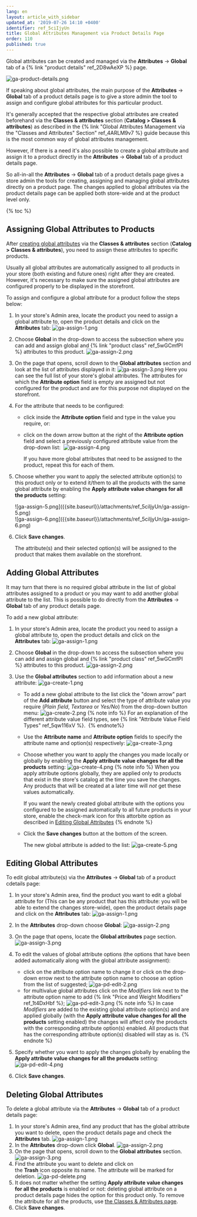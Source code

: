 ```yaml
---
lang: en
layout: article_with_sidebar
updated_at: '2019-07-26 14:10 +0400'
identifier: ref_5ciIjyUn
title: Global Attributes Management via Product Details Page
order: 110
published: true
---
```

Global attributes can be created and managed via the **Attributes** -> **Global** tab of a {% link "product details" ref_2D8wAeXP %} page.

![ga-product-details.png]({{site.baseurl}}/attachments/ref_5ciIjyUn/ga-product-details.png)

If speaking about global attributes, the main purpose of the **Attributes** -> **Global** tab of a product details page is to give a store admin the tool to assign and configure global attributes for this particular product.

It's generally accepted that the respective global attributes are created beforehand via the **Classes & attributes** section (**Catalog > Classes & attributes**) as described in the {% link "Global Attributes Management via the "Classes and Attributes" Section" ref_4ARLM9v7 %} guide because this is the most common way of global attributes management.

However, if there is a need it's also possible to create a global attribute and assign it to a product directly in the **Attributes** -> **Global** tab of a product details page.

So all-in-all the **Attributes** -> **Global** tab of a product details page gives a store admin the tools for creating, assigning and managing global attributes directly on a product page. The changes applied to global attributes via the product details page can be applied both store-wide and at the product level only.

{% toc %}

## Assigning Global Attributes to Products

After [creating global attributes](https://kb.x-cart.com/product_classes_and_attributes/attributes/attribute_scope/global/classes_and_attributes.html#adding-global-attributes "Global Attributes Management via Product Details Page") via the **Classes & attributes** section (**Catalog > Classes & attributes**), you need to assign these attributes to specific products. 

Usually all global attributes are automatically assigned to all products in your store (both existing and future ones) right after they are created. However, it's necessary to make sure the assigned global attributes are configured properly to be displayed in the storefront.

To assign and configure a global attribute for a product follow the steps below:

1.  In your store's Admin area, locate the product you need to assign a global attribute to, open the product details and click on the **Attributes** tab:
    ![ga-assign-1.png]({{site.baseurl}}/attachments/ref_5ciIjyUn/ga-assign-1.png)

2.  Choose __Global__ in the drop-down to access the subsection where you can add and assign global and {% link "product class" ref_5wGCmfPI %} attributes to this product.
    ![ga-assign-2.png]({{site.baseurl}}/attachments/ref_5ciIjyUn/ga-assign-2.png)

3.  On the page that opens, scroll down to the **Global attributes** section and look at the list of attributes displayed in it:
    ![ga-assign-3.png]({{site.baseurl}}/attachments/ref_5ciIjyUn/ga-assign-3.png)
    Here you can see the full list of your store's global attributes. The attributes for which the **Attribute option** field is empty are assigned but not configured for the product and are for this purpose not displayed on the storefront. 
4.  For the attribute that needs to be configured:
    *   click inside the **Attribute option** field and type in the value you require, or:
    *   click on the down arrow button at the right of the **Attribute option** field and select a previously configured attribute value from the drop-down list: 
        ![ga-assign-4.png]({{site.baseurl}}/attachments/ref_5ciIjyUn/ga-assign-4.png)
        
        If you have more global attributes that need to be assigned to the product, repeat this for each of them.

5.  Choose whether you want to apply the selected attribute option(s) to this product only or to extend it/them to all the products with the same global attribute by enabling the **Apply attribute value changes for all the products** setting:
    <div class="ui stackable two column grid">
      <div class="column" markdown="span">![ga-assign-5.png]({{site.baseurl}}/attachments/ref_5ciIjyUn/ga-assign-5.png)</div>
      <div class="column" markdown="span">![ga-assign-6.png]({{site.baseurl}}/attachments/ref_5ciIjyUn/ga-assign-6.png)</div>
    </div>

6.  Click **Save changes**.
    
    The attribute(s) and their selected option(s) will be assigned to the product that makes them available on the storefront.


## Adding Global Attributes

It may turn that there is no required global attribute in the list of global attributes assigned to a product or you may want to add another global attribute to the list. This is possible to do directly from the **Attributes** -> **Global** tab of any product details page.

To add a new global attribute:

1.  In your store's Admin area, locate the product you need to assign a global attribute to, open the product details and click on the **Attributes** tab:
    ![ga-assign-1.png]({{site.baseurl}}/attachments/ref_5ciIjyUn/ga-assign-1.png)

2.  Choose __Global__ in the drop-down to access the subsection where you can add and assign global and {% link "product class" ref_5wGCmfPI %} attributes to this product.
    ![ga-assign-2.png]({{site.baseurl}}/attachments/ref_5ciIjyUn/ga-assign-2.png)

3.  Use the **Global attributes** section to add information about a new attribute:
    ![ga-create-1.png]({{site.baseurl}}/attachments/ref_5ciIjyUn/ga-create-1.png)
    *  To add a new global attribute to the list click the "down arrow" part of the **Add attribute** button and select the type of attribute value you require (_Plain field_, _Textarea_ or _Yes/No_) from the drop-down button menu:
        ![ga-create-2.png]({{site.baseurl}}/attachments/ref_5ciIjyUn/ga-create-2.png)
        {% note info %}
        For an explanation of the different attribute value field types, see {% link "Attribute Value Field Types" ref_5qw116xV %}. 
        {% endnote%}

    *  Use the **Attribute name** and **Attribute option** fields to specify the attribute name and option(s) respectively:
        ![ga-create-3.png]({{site.baseurl}}/attachments/ref_5ciIjyUn/ga-create-3.png)

    *  Choose whether you want to apply the changes you made locally or globally by enabling the **Apply attribute value changes for all the products** setting:
        ![ga-create-4.png]({{site.baseurl}}/attachments/ref_5ciIjyUn/ga-create-4.png)
        {% note info %}
        When you apply attribute options globally, they are applied only to products that exist in the store's catalog at the time you save the changes. Any products that will be created at a later time will _not_ get these values automatically.
        
        If you want the newly created global attribute with the options you configured to be assigned automatically to all future products in your store, enable the check-mark icon for this attorbite option as described in [Editing Global Attributes](https://kb.x-cart.com/product_classes_and_attributes/attributes/attribute_scope/global/classes_and_attributes.html#editing-global-attributes "Global Attributes Management via Product Details Page")
        {% endnote %}
    *  Click the **Save changes** button at the bottom of the screen.

        The new global attribute is added to the list:
        ![ga-create-5.png]({{site.baseurl}}/attachments/ref_5ciIjyUn/ga-create-5.png)
       

## Editing Global Attributes

To edit global attribute(s) via the **Attributes** -> **Global** tab of a product cdetails page:

1.  In your store's Admin area, find the product you want to edit a global attribute for (This can be any product that has this attribute: you will be able to extend the changes store-wide), open the product details page and click on the **Attributes** tab:
    ![ga-assign-1.png]({{site.baseurl}}/attachments/ref_5ciIjyUn/ga-assign-1.png)
2.  In the **Attributes** drop-down choose **Global**:
    ![ga-assign-2.png]({{site.baseurl}}/attachments/ref_5ciIjyUn/ga-assign-2.png)
3.  On the page that opens, locate the **Global attributes** page section.
    ![ga-assign-3.png]({{site.baseurl}}/attachments/ref_5ciIjyUn/ga-assign-3.png)
4.  To edit the values of global attribute options (the options that have been added automatically along with the global attribute assignment):
      * click on the attribute option name to change it or click on the drop-down errow next to the attribute option name to choose an option from the list of suggested;
        ![ga-pd-edit-2.png]({{site.baseurl}}/attachments/ref_5ciIjyUn/ga-pd-edit-2.png)
      * for multivalue global attributes click on the _Modifiers_ link next to the attribute option name to add {% link "Price and Weight Modifiers" ref_1t4DxHbf %};
        ![ga-pd-edit-3.png]({{site.baseurl}}/attachments/ref_5ciIjyUn/ga-pd-edit-3.png)
        {% note info %}
        In case _Modifiers_ are added to the existing global attribute option(s) and are applied globally (with the **Apply attribute value changes for all the products** setting enabled) the changes will affect only the products with the corresponding attribute option(s) enabled. All products that has the corresponding attribute option(s) disabled will stay as is.
        {% endnote %}  
        
5.  Specify whether you want to apply the changes globally by enabling the **Apply attribute value changes for all the products** setting: 
    ![ga-pd-edit-4.png]({{site.baseurl}}/attachments/ref_5ciIjyUn/ga-pd-edit-4.png)
6.  Click **Save changes**.

## Deleting Global Attributes

To delete a global attribute via the **Attributes** -> **Global** tab of a product details page:

1.  In your store's Admin area, find any product that has the global attribute you want to delete, open the product details page and check the **Attributes** tab.
    ![ga-assign-1.png]({{site.baseurl}}/attachments/ref_5ciIjyUn/ga-assign-1.png)
2.  In the **Attributes** drop-down click **Global**.
    ![ga-assign-2.png]({{site.baseurl}}/attachments/ref_5ciIjyUn/ga-assign-2.png)
3.  On the page that opens, scroll down to the **Global attributes** section.
    ![ga-assign-3.png]({{site.baseurl}}/attachments/ref_5ciIjyUn/ga-assign-3.png)
4.  Find the attribute you want to delete and click on the **Trash** icon opposite its name. The attribute will be marked for deletion.
    ![ga-pd-delete.png]({{site.baseurl}}/attachments/ref_5ciIjyUn/ga-pd-delete.png)
5.  It does not matter whether the setting **Apply attribute value changes for all the products** is enabled or not: deleting global attribute on a product details page hides the option for this product only. To remove the attribute for all the products, use [the Classes & Attributes page](https://kb.x-cart.com/product_classes_and_attributes/attributes/attribute_scope/global/classes_and_attributes.html#deleting-global-attributes "Global Attributes Management via Product Details Page").
6.  Click **Save changes**.
